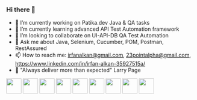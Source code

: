 ### Hi there 👋
- 🔭 I’m currently working on Patika.dev Java & QA tasks
- 🌱 I’m currently learning advanced API Test Automation framework
- 👯 I’m looking to collaborate on UI-API-DB QA Test Automation
- 💬 Ask me about Java, Selenium, Cucumber, POM, Postman, RestAssured 
- 📫 How to reach me: irfanalkan@gmail.com, 23pointalpha@gmail.com, https://www.linkedin.com/in/irfan-alkan-35927515a/
- :speech_balloon: "Always deliver more than expected" Larry Page

<!-- <img src="https://github-readme-stats.vercel.app/api?username=irfanalkan23&show_icons=true"/>

<img src="https://github-readme-stats.vercel.app/api/top-langs?username=irfanalkan23"/> -->

<img height=40 src="https://cdn.jsdelivr.net/gh/devicons/devicon/icons/java/java-original.svg"/>
<img height=40 src="https://cdn.jsdelivr.net/gh/devicons/devicon/icons/cucumber/cucumber-plain.svg"/>
<img height=40 src="https://cdn.jsdelivr.net/gh/devicons/devicon/icons/intellij/intellij-original.svg"/>
<img height=40 src="https://cdn.jsdelivr.net/gh/devicons/devicon/icons/jira/jira-original.svg"/>
<img height=40 src="https://cdn.jsdelivr.net/gh/devicons/devicon/icons/git/git-original.svg"/>
<img height=40 src="https://cdn.jsdelivr.net/gh/devicons/devicon/icons/github/github-original.svg"/>
<img height=40 src="https://cdn.jsdelivr.net/gh/devicons/devicon/icons/linux/linux-original.svg"/>
<img height=40 src="https://cdn.jsdelivr.net/gh/devicons/devicon/icons/mysql/mysql-original.svg"/>
<img height=40 src="https://cdn.jsdelivr.net/gh/devicons/devicon/icons/selenium/selenium-original.svg"/>                                                               

<!--
**irfanalkan23/irfanalkan23** is a ✨ _special_ ✨ repository because its `README.md` (this file) appears on your GitHub profile.

Here are some ideas to get you started:

- 🔭 I’m currently working on Patika.dev Java & QA tasks
- 🌱 I’m currently learning advanced API Test Automation framework
- 👯 I’m looking to collaborate on UI-API-DB QA Test Automation
- 🤔 I’m looking for help with ...
- 💬 Ask me about ...
- 📫 How to reach me: ...
- 😄 Pronouns: ...
- ⚡ Fun fact: ...
-->
